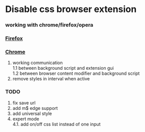# Disable css browser extension
### working with chrome/firefox/opera

### [Firefox](https://addons.mozilla.org/en-US/firefox/addon/remove-css-from-website/) 

### [Chrome](https://chrome.google.com/webstore/detail/remove-css-from-website/hhahodpknlmgankikccofkbeodphemak)

1. working communication   
    1.1 between background script and extension gui  
    1.2 between browser content modifier and background script
2. remove styles in interval when active

### TODO
1. fix save url
2. add m$ edge support
3. add universal style
4. expert mode  
    4.1. add on/off css list instead of one input
